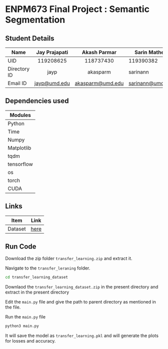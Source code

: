 # ENPM673  Final Project : Semantic Segmentation

## Student Details

|Name|Jay Prajapati|Akash Parmar| Sarin Mathew | Aditi Bhoir | Naveen Anil
|---|:---:|:---:|---|:---:|:---:|
|UID|119208625|118737430|119390382|119197257|119398593|
|Directory ID|jayp|akasparm|sarinann|abhoir|nvnanil|
|Email ID|jayp@umd.edu|akasparm@umd.edu|sarinann@umd.edu|abhoir@umd.edu|nvnanil@umd.edu|

## Dependencies used

|Modules|
|---|
|Python|3|
|Time|
|Numpy|
|Matplotlib|
|tqdm|
|tensorflow|
|os|
|torch|
|CUDA|


## Links

|Item|Link|
|---|:---:|
|Dataset|[here](https://drive.google.com/drive/folders/1KENOPSga_Rek4cmaOB7MErsrAR67Wsp7?usp=share_link)|


## Run Code

Download the zip folder ```transfer_learning.zip``` and extract it. 

Navigate to the ```transfer_leraning``` folder.

```sh
cd transfer_learning_dataset
```

Downlaod the ```transfer_learning_dataset.zip``` in the present directory and extract in the present directory

Edit the ```main.py``` file and give the path to parent directory as mentioned in the file.

Run the ```main.py``` file

```sh
python3 main.py
```
It will save the model as ```transfer_learning.pkl``` and will generate the plots for losses and accuracy.
